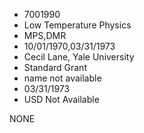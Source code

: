 * 7001990
* Low Temperature Physics
* MPS,DMR
* 10/01/1970,03/31/1973
* Cecil Lane, Yale University
* Standard Grant
*   name not available
* 03/31/1973
* USD Not Available

NONE